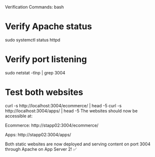 Verification Commands:
bash
# Verify Apache status
sudo systemctl status httpd

# Verify port listening
sudo netstat -tlnp | grep 3004

# Test both websites
curl -s http://localhost:3004/ecommerce/ | head -5
curl -s http://localhost:3004/apps/ | head -5
The websites should now be accessible at:

Ecommerce: http://stapp02:3004/ecommerce/

Apps: http://stapp02:3004/apps/

Both static websites are now deployed and serving content on port 3004 through Apache on App Server 2! ✅